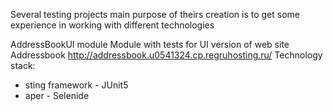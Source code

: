 Several testing projects main purpose of theirs creation is to get some experience in working with different technologies

AddressBookUI module Module with tests for UI version of web site Addressbook http://addressbook.u0541324.cp.regruhosting.ru/ Technology stack:

* sting framework - JUnit5
* aper - Selenide
